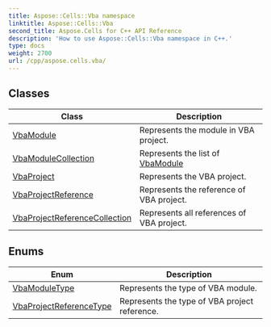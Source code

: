 ```yaml
---
title: Aspose::Cells::Vba namespace
linktitle: Aspose::Cells::Vba
second_title: Aspose.Cells for C++ API Reference
description: 'How to use Aspose::Cells::Vba namespace in C++.'
type: docs
weight: 2700
url: /cpp/aspose.cells.vba/
---
```




## Classes

| Class | Description |
| --- | --- |
| [VbaModule](./vbamodule/) | Represents the module in VBA project. |
| [VbaModuleCollection](./vbamodulecollection/) | Represents the list of [VbaModule](./vbamodule/) |
| [VbaProject](./vbaproject/) | Represents the VBA project. |
| [VbaProjectReference](./vbaprojectreference/) | Represents the reference of VBA project. |
| [VbaProjectReferenceCollection](./vbaprojectreferencecollection/) | Represents all references of VBA project. |
## Enums

| Enum | Description |
| --- | --- |
| [VbaModuleType](./vbamoduletype/) | Represents the type of VBA module. |
| [VbaProjectReferenceType](./vbaprojectreferencetype/) | Represents the type of VBA project reference. |
